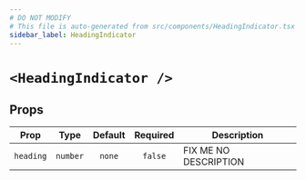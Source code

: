 ```yaml
---
# DO NOT MODIFY
# This file is auto-generated from src/components/HeadingIndicator.tsx
sidebar_label: HeadingIndicator
---
```


# `<HeadingIndicator />`

## Props

| Prop      |   Type   | Default | Required | Description           |
| --------- | :------: | :-----: | :------: | --------------------- |
| `heading` | `number` | `none`  | `false`  | FIX ME NO DESCRIPTION |
